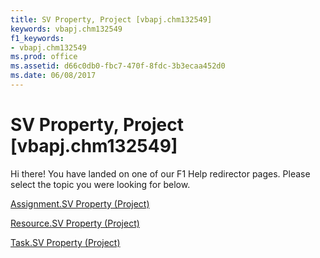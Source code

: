 ```yaml
---
title: SV Property, Project [vbapj.chm132549]
keywords: vbapj.chm132549
f1_keywords:
- vbapj.chm132549
ms.prod: office
ms.assetid: d66c0db0-fbc7-470f-8fdc-3b3ecaa452d0
ms.date: 06/08/2017
---
```



# SV Property, Project [vbapj.chm132549]

Hi there! You have landed on one of our F1 Help redirector pages. Please select the topic you were looking for below.

[Assignment.SV Property (Project)](http://msdn.microsoft.com/library/c63cd139-5a5e-2111-ed52-f239d401f227%28Office.15%29.aspx)

[Resource.SV Property (Project)](http://msdn.microsoft.com/library/176f083f-677a-fc38-b7e5-f51868fb5a27%28Office.15%29.aspx)

[Task.SV Property (Project)](http://msdn.microsoft.com/library/306b7f8e-2da6-a898-c3e9-904c843b7046%28Office.15%29.aspx)

